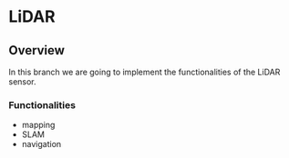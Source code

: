 # LiDAR

## Overview

In this branch we are going to implement the functionalities of the LiDAR sensor.

### Functionalities

- mapping
- SLAM
- navigation